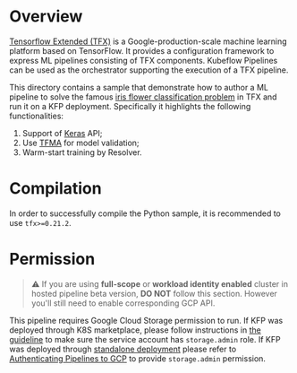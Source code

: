 # Overview
[Tensorflow Extended (TFX)](https://github.com/tensorflow/tfx) is a Google-production-scale machine
learning platform based on TensorFlow. It provides a configuration framework to express ML pipelines
consisting of TFX components. Kubeflow Pipelines can be used as the orchestrator supporting the 
execution of a TFX pipeline.

This directory contains a sample that demonstrate how to author a ML pipeline 
to solve the famous [iris flower classification problem](https://www.kaggle.com/arshid/iris-flower-dataset) 
in TFX and run it on a KFP deployment. Specifically it highlights the following
functionalities:

1. Support of [Keras](https://keras.io/) API;
2. Use [TFMA](https://github.com/tensorflow/model-analysis) for model validation;
3. Warm-start training by Resolver.

# Compilation
In order to successfully compile the Python sample, it is recommended to use
`tfx>=0.21.2`.

# Permission

> :warning: If you are using **full-scope** or **workload identity enabled** cluster in hosted pipeline beta version, **DO NOT** follow this section. However you'll still need to enable corresponding GCP API.

This pipeline requires Google Cloud Storage permission to run. 
If KFP was deployed through K8S marketplace, please follow instructions in 
[the guideline](https://github.com/kubeflow/pipelines/blob/master/manifests/gcp_marketplace/guide.md#gcp-service-account-credentials)
to make sure the service account has `storage.admin` role.
If KFP was deployed through 
[standalone deployment](https://github.com/kubeflow/pipelines/tree/master/manifests/kustomize) 
please refer to [Authenticating Pipelines to GCP](https://www.kubeflow.org/docs/gke/authentication-pipelines/)
to provide `storage.admin` permission.